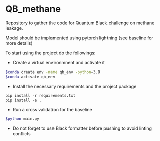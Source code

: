 # QB_methane
Repository to gather the code for Quantum Black challenge on methane leakage.

Model should be implemented using pytorch lightning (see baseline for more details)

To start using the project do the followings:

- Create a virtual environmnent and activate it

```bash
$conda create env -name qb_env -python=3.8
$conda activate qb_env
```

- Install the necessary requirements and the project package

```python
pip install -r requirements.txt
pip install -e .
```

- Run a cross validation for the baseline

```bash
$python main.py
```
- Do not forget to use Black formatter before pushing to avoid linting conflicts
